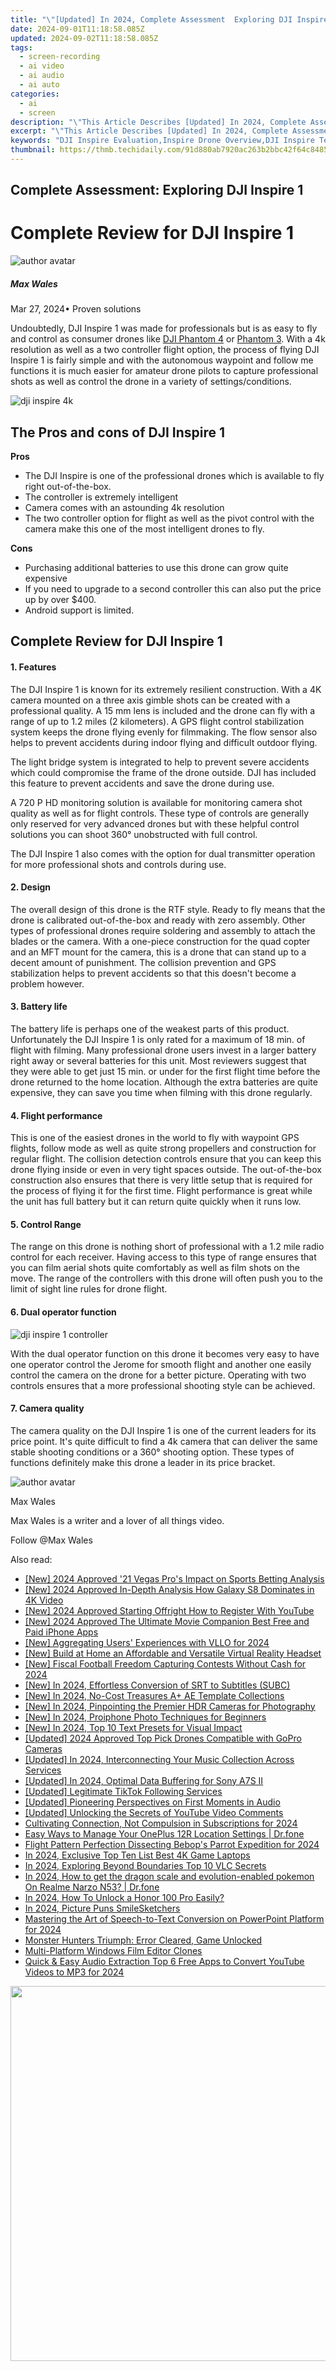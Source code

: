 ```yaml
---
title: "\"[Updated] In 2024, Complete Assessment  Exploring DJI Inspire 1\""
date: 2024-09-01T11:18:58.085Z
updated: 2024-09-02T11:18:58.085Z
tags: 
  - screen-recording
  - ai video
  - ai audio
  - ai auto
categories: 
  - ai
  - screen
description: "\"This Article Describes [Updated] In 2024, Complete Assessment: Exploring DJI Inspire 1\""
excerpt: "\"This Article Describes [Updated] In 2024, Complete Assessment: Exploring DJI Inspire 1\""
keywords: "DJI Inspire Evaluation,Inspire Drone Overview,DJI Inspire Testing,Assessing DJI Inspire,Inspire Drone Analysis,DJI 1St Edition Review,Complete DJI Inspire Exam"
thumbnail: https://thmb.techidaily.com/91d880ab7920ac263b2bbc42f64c84854115542d15d4b0d06e6a3ab502cdbe2d.jpg
---
```


## Complete Assessment: Exploring DJI Inspire 1

# Complete Review for DJI Inspire 1

![author avatar](https://images.wondershare.com/filmora/article-images/max-wales-author.jpg)

##### Max Wales

 Mar 27, 2024• Proven solutions

 Undoubtedly, DJI Inspire 1 was made for professionals but is as easy to fly and control as consumer drones like [DJI Phantom 4](https://tools.techidaily.com/wondershare/filmora/download/) or [Phantom 3](https://tools.techidaily.com/wondershare/filmora/download/). With a 4k resolution as well as a two controller flight option, the process of flying DJI Inspire 1 is fairly simple and with the autonomous waypoint and follow me functions it is much easier for amateur drone pilots to capture professional shots as well as control the drone in a variety of settings/conditions.

![dji inspire 4k](https://images.wondershare.com/filmora/article-images/dji-inspire-4k.jpg)

## The Pros and cons of DJI Inspire 1

**Pros**

* The DJI Inspire is one of the professional drones which is available to fly right out-of-the-box.
* The controller is extremely intelligent
* Camera comes with an astounding 4k resolution
* The two controller option for flight as well as the pivot control with the camera make this one of the most intelligent drones to fly.

**Cons**

* Purchasing additional batteries to use this drone can grow quite expensive
* If you need to upgrade to a second controller this can also put the price up by over $400.
* Android support is limited.

## Complete Review for DJI Inspire 1

#### 1\.  Features

 The DJI Inspire 1 is known for its extremely resilient construction. With a 4K camera mounted on a three axis gimble shots can be created with a professional quality. A 15 mm lens is included and the drone can fly with a range of up to 1.2 miles (2 kilometers). A GPS flight control stabilization system keeps the drone flying evenly for filmmaking. The flow sensor also helps to prevent accidents during indoor flying and difficult outdoor flying.

 The light bridge system is integrated to help to prevent severe accidents which could compromise the frame of the drone outside. DJI has included this feature to prevent accidents and save the drone during use.

 A 720 P HD monitoring solution is available for monitoring camera shot quality as well as for flight controls. These type of controls are generally only reserved for very advanced drones but with these helpful control solutions you can shoot 360° unobstructed with full control.

 The DJI Inspire 1 also comes with the option for dual transmitter operation for more professional shots and controls during use.

#### 2\.  Design

 The overall design of this drone is the RTF style. Ready to fly means that the drone is calibrated out-of-the-box and ready with zero assembly. Other types of professional drones require soldering and assembly to attach the blades or the camera. With a one-piece construction for the quad copter and an MFT mount for the camera, this is a drone that can stand up to a decent amount of punishment. The collision prevention and GPS stabilization helps to prevent accidents so that this doesn't become a problem however.

#### 3\.  Battery life

 The battery life is perhaps one of the weakest parts of this product. Unfortunately the DJI Inspire 1 is only rated for a maximum of 18 min. of flight with filming. Many professional drone users invest in a larger battery right away or several batteries for this unit. Most reviewers suggest that they were able to get just 15 min. or under for the first flight time before the drone returned to the home location. Although the extra batteries are quite expensive, they can save you time when filming with this drone regularly.

#### 4\.  Flight performance

 This is one of the easiest drones in the world to fly with waypoint GPS flights, follow mode as well as quite strong propellers and construction for regular flight. The collision detection controls ensure that you can keep this drone flying inside or even in very tight spaces outside. The out-of-the-box construction also ensures that there is very little setup that is required for the process of flying it for the first time. Flight performance is great while the unit has full battery but it can return quite quickly when it runs low.

#### 5\.  Control Range

 The range on this drone is nothing short of professional with a 1.2 mile radio control for each receiver. Having access to this type of range ensures that you can film aerial shots quite comfortably as well as film shots on the move. The range of the controllers with this drone will often push you to the limit of sight line rules for drone flight.

#### 6\.  Dual operator function

![dji inspire 1 controller](https://images.wondershare.com/filmora/article-images/dji-inspire-1-controller.jpg)

 With the dual operator function on this drone it becomes very easy to have one operator control the Jerome for smooth flight and another one easily control the camera on the drone for a better picture. Operating with two controls ensures that a more professional shooting style can be achieved.

#### 7\.  Camera quality

 The camera quality on the DJI Inspire 1 is one of the current leaders for its price point. It's quite difficult to find a 4k camera that can deliver the same stable shooting conditions or a 360° shooting option. These types of functions definitely make this drone a leader in its price bracket.

![author avatar](https://images.wondershare.com/filmora/article-images/max-wales-author.jpg)

Max Wales

Max Wales is a writer and a lover of all things video.

Follow @Max Wales


<ins class="adsbygoogle"
     style="display:block"
     data-ad-format="autorelaxed"
     data-ad-client="ca-pub-7571918770474297"
     data-ad-slot="1223367746"></ins>



<ins class="adsbygoogle"
     style="display:block"
     data-ad-client="ca-pub-7571918770474297"
     data-ad-slot="8358498916"
     data-ad-format="auto"
     data-full-width-responsive="true"></ins>






<span class="atpl-alsoreadstyle">Also read:</span>
<div><ul>
<li><a href="https://fox-info.techidaily.com/new-2024-approved-21-vegas-pros-impact-on-sports-betting-analysis/"><u>[New] 2024 Approved  '21 Vegas Pro's Impact on Sports Betting Analysis</u></a></li>
<li><a href="https://fox-info.techidaily.com/new-2024-approved-in-depth-analysis-how-galaxy-s8-dominates-in-4k-video/"><u>[New] 2024 Approved  In-Depth Analysis  How Galaxy S8 Dominates in 4K Video</u></a></li>
<li><a href="https://youtube-zero.techidaily.com/024-approved-starting-offright-how-to-register-with-youtube/"><u>[New] 2024 Approved  Starting Offright  How to Register With YouTube</u></a></li>
<li><a href="https://fox-info.techidaily.com/new-2024-approved-the-ultimate-movie-companion-best-free-and-paid-iphone-apps/"><u>[New] 2024 Approved  The Ultimate Movie Companion  Best Free and Paid iPhone Apps</u></a></li>
<li><a href="https://fox-info.techidaily.com/new-aggregating-users-experiences-with-vllo-for-2024/"><u>[New] Aggregating Users' Experiences with VLLO for 2024</u></a></li>
<li><a href="https://fox-info.techidaily.com/new-build-at-home-an-affordable-and-versatile-virtual-reality-headset/"><u>[New] Build at Home an Affordable and Versatile Virtual Reality Headset</u></a></li>
<li><a href="https://fox-info.techidaily.com/new-fiscal-football-freedom-capturing-contests-without-cash-for-2024/"><u>[New] Fiscal Football Freedom  Capturing Contests Without Cash for 2024</u></a></li>
<li><a href="https://fox-info.techidaily.com/new-in-2024-effortless-conversion-of-srt-to-subtitles-subc/"><u>[New] In 2024, Effortless Conversion of SRT to Subtitles (SUBC)</u></a></li>
<li><a href="https://fox-info.techidaily.com/new-in-2024-no-cost-treasures-aplus-ae-template-collections/"><u>[New] In 2024, No-Cost Treasures  A+ AE Template Collections</u></a></li>
<li><a href="https://fox-info.techidaily.com/new-in-2024-pinpointing-the-premier-hdr-cameras-for-photography/"><u>[New] In 2024, Pinpointing the Premier HDR Cameras for Photography</u></a></li>
<li><a href="https://fox-info.techidaily.com/new-in-2024-proiphone-photo-techniques-for-beginners/"><u>[New] In 2024, Proiphone Photo Techniques for Beginners</u></a></li>
<li><a href="https://fox-info.techidaily.com/new-in-2024-top-10-text-presets-for-visual-impact/"><u>[New] In 2024, Top 10 Text Presets for Visual Impact</u></a></li>
<li><a href="https://fox-info.techidaily.com/updated-2024-approved-top-pick-drones-compatible-with-gopro-cameras/"><u>[Updated] 2024 Approved  Top Pick Drones Compatible with GoPro Cameras</u></a></li>
<li><a href="https://fox-info.techidaily.com/updated-in-2024-interconnecting-your-music-collection-across-services/"><u>[Updated] In 2024, Interconnecting Your Music Collection Across Services</u></a></li>
<li><a href="https://fox-info.techidaily.com/updated-in-2024-optimal-data-buffering-for-sony-a7s-ii/"><u>[Updated] In 2024, Optimal Data Buffering for Sony A7S II</u></a></li>
<li><a href="https://tiktok-clips.techidaily.com/updated-legitimate-tiktok-following-services/"><u>[Updated] Legitimate TikTok Following Services</u></a></li>
<li><a href="https://fox-info.techidaily.com/updated-pioneering-perspectives-on-first-moments-in-audio/"><u>[Updated] Pioneering Perspectives on First Moments in Audio</u></a></li>
<li><a href="https://fox-info.techidaily.com/updated-unlocking-the-secrets-of-youtube-video-comments/"><u>[Updated] Unlocking the Secrets of YouTube Video Comments</u></a></li>
<li><a href="https://youtube-clips.techidaily.com/cultivating-connection-not-compulsion-in-subscriptions-for-2024/"><u>Cultivating Connection, Not Compulsion in Subscriptions for 2024</u></a></li>
<li><a href="https://android-location.techidaily.com/easy-ways-to-manage-your-oneplus-12r-location-settings-drfone-by-drfone-virtual/"><u>Easy Ways to Manage Your OnePlus 12R Location Settings | Dr.fone</u></a></li>
<li><a href="https://fox-info.techidaily.com/flight-pattern-perfection-dissecting-bebops-parrot-expedition-for-2024/"><u>Flight Pattern Perfection  Dissecting Bebop's Parrot Expedition for 2024</u></a></li>
<li><a href="https://some-knowledge.techidaily.com/in-2024-exclusive-top-ten-list-best-4k-game-laptops/"><u>In 2024, Exclusive Top Ten List  Best 4K Game Laptops</u></a></li>
<li><a href="https://fox-info.techidaily.com/in-2024-exploring-beyond-boundaries-top-10-vlc-secrets/"><u>In 2024, Exploring Beyond Boundaries  Top 10 VLC Secrets</u></a></li>
<li><a href="https://pokemon-go-android.techidaily.com/in-2024-how-to-get-the-dragon-scale-and-evolution-enabled-pokemon-on-realme-narzo-n53-drfone-by-drfone-virtual-android/"><u>In 2024, How to get the dragon scale and evolution-enabled pokemon On Realme Narzo N53? | Dr.fone</u></a></li>
<li><a href="https://unlock-android.techidaily.com/in-2024-how-to-unlock-a-honor-100-pro-easily-by-drfone-android/"><u>In 2024, How To Unlock a Honor 100 Pro Easily?</u></a></li>
<li><a href="https://extra-skills.techidaily.com/in-2024-picture-puns-smilesketchers/"><u>In 2024, Picture Puns  SmileSketchers</u></a></li>
<li><a href="https://fox-info.techidaily.com/mastering-the-art-of-speech-to-text-conversion-on-powerpoint-platform-for-2024/"><u>Mastering the Art of Speech-to-Text Conversion on PowerPoint Platform for 2024</u></a></li>
<li><a href="https://network-issues.techidaily.com/monster-hunters-triumph-error-cleared-game-unlocked/"><u>Monster Hunters Triumph: Error Cleared, Game Unlocked</u></a></li>
<li><a href="https://extra-lessons.techidaily.com/multi-platform-windows-film-editor-clones/"><u>Multi-Platform Windows Film Editor Clones</u></a></li>
<li><a href="https://facebook-record-videos.techidaily.com/quick-and-easy-audio-extraction-top-6-free-apps-to-convert-youtube-videos-to-mp3-for-2024/"><u>Quick & Easy Audio Extraction  Top 6 Free Apps to Convert YouTube Videos to MP3 for 2024</u></a></li>
</ul></div>

<!-- affiliate ads begin -->
<a href="https://appsumo.8odi.net/c/5597632/2082535/7443" target="_top" id="2082535"><img src="//a.impactradius-go.com/display-ad/7443-2082535" border="0" alt="" width="1200" height="600"/></a><img height="0" width="0" src="https://appsumo.8odi.net/i/5597632/2082535/7443" style="position:absolute;visibility:hidden;" border="0" />
<!-- affiliate ads end -->